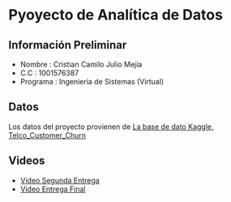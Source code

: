 # Pyoyecto de Analítica de Datos

## Información Preliminar
- Nombre : Cristian Camilo Julio Mejía
- C.C : 1001576387
- Programa : Ingeniería de Sistemas (Virtual)
##
## Datos
Los datos del proyecto provienen de [La base de dato Kaggle, Telco_Customer_Churn](https://www.kaggle.com/datasets/yeanzc/telco-customer-churn-ibm-dataset)
##
## Videos
- [Video Segunda Entrega](https://www.youtube.com/watch?v=iIA8uLm9j-k)
- [Video Entrega Final](https://youtu.be/7JMqF7qcwRE)
